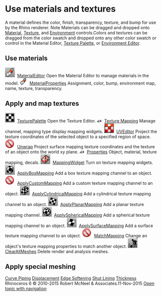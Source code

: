 ---
---


# Use materials and textures
A material defines the color, finish, transparency, texture, and bump for use by the Rhino renderer.
Note
Materials can be dragged and dropped onto [Material](materialeditor.html), [Texture](texturepalette.html), and [Environment](environmenteditor.html) controls.Colors and textures can be dragged from the color swatch and dropped onto any other color swatch or control in the Material Editor, [Texture Palette](texturepalette.html), or [Environment Editor](environmenteditor.html).
## Use materials
![images/materialeditor.png](images/materialeditor.png) [MaterialEditor](materialeditor.html) 
Open the Material Editor to manage materials in the model.
![images/materialproperties.png](images/materialproperties.png) [MaterialProperties](material.html) 
Assignment, color, bump, environment map, name, texture, transparency.

## Apply and map textures
![images/texturepalette.png](images/texturepalette.png) [TexturePalette](texturepalette.html) 
Open the Texture Editor.
![images/properties.png](images/properties.png) [Texture Mapping](texturemapping.html) 
Manage channel, mapping type display mapping widgets.
![images/uveditor.png](images/uveditor.png) [UVEditor](texturemapping.html#uveditor) 
Project the texture coordinates of the selected object to a specified region of space.
![images/-no-toolbar-button.png](images/-no-toolbar-button.png) [Unwrap](texturemapping.html#unwrap) 
Project surface mapping texture coordinates and the texture of an object onto the world xy&#160;plane.
![images/properties.png](images/properties.png) [Properties](properties.html) 
Object, material, texture mapping, decals.
![images/mappingwidget.png](images/mappingwidget.png) [MappingWidget](texturemapping.html#mappingwidget) 
Turn on texture mapping widgets.
![images/applyboxmapping.png](images/applyboxmapping.png) [ApplyBoxMapping](texturemapping.html#applyboxmapping) 
Add a box texture mapping channel to an object.
![images/-no-toolbar-button.png](images/-no-toolbar-button.png) [ApplyCustomMapping](texturemapping.html#applycustommapping) 
Add a custom texture mapping channel to an object.
![images/applycylindricalmapping.png](images/applycylindricalmapping.png) [ApplyCylindricalMapping](texturemapping.html#applycylindricalmapping) 
Add a cylindrical texture mapping channel to an object.
![images/applyplanarmapping.png](images/applyplanarmapping.png) [ApplyPlanarMapping](texturemapping.html#applyplanarmapping) 
Add a planar texture mapping channel.
![images/applysphericalmapping.png](images/applysphericalmapping.png) [ApplySphericalMapping](texturemapping.html#applysphericalmapping) 
Add a spherical texture mapping channel to an object.
![images/applysurfacemapping.png](images/applysurfacemapping.png) [ApplySurfaceMapping](texturemapping.html#applysurfacemapping) 
Add a surface texture mapping channel to an object.
![images/-no-toolbar-button.png](images/-no-toolbar-button.png) [MatchMapping](texturemapping.html#matchmapping) 
Change an object's texture mapping properties to match another object.
![images/clearallmeshes.png](images/clearallmeshes.png) [ClearAllMeshes](clearallmeshes.html) 
Delete render and analysis meshes.

## Apply special meshing
 [Curve Piping](curvepiping.html) 
 [Displacement](displacement.html) 
 [Edge Softening](edgesoftening.html) 
 [Shut Lining](shutlining.html) 
 [Thickness](thickness.html) 
&#160;
&#160;
Rhinoceros 6 © 2010-2015 Robert McNeel &amp; Associates.11-Nov-2015
 [Open topic with navigation](sak-materialsandtextures.html) 

